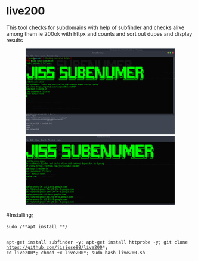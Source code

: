# live200
This tool checks for subdomains with help of subfinder and checks alive among them ie 200ok with httpx and counts and sort out dupes and display results


<div align="center">
    <img src="/2021-12-25 20_56_02-Parrot Security (snapshot bk) [Running] - Oracle VM VirtualBox.png" width="400px"</img> 
</div>
<div align="center">
    <img src="/2021-12-25 20_56_56-Parrot Security (snapshot bk) [Running] - Oracle VM VirtualBox.png" width="400px"</img> 
</div>



#Installing;<br>


<div class="highlight"><pre class="highlight"><code><span class="nb">sudo /**</span>apt <span class="nb">install </span>**/


  
apt-get install subfinder -y;
apt-get install httprobe -y;
git clone https://github.com/jisjose98/live200*;
cd live200*;
chmod +x live200*;
sudo bash live200.sh


</code></pre></div>
